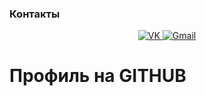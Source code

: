 ### Контакты
<div id="badges" align="center">
  <a href="https://vk.com/roxow">
    <img src="https://img.shields.io/badge/VK-%231877F2.svg?style=for-the-badge&logo=VK&logoColor=white" alt="VK">
  </a>
  
  <a href="mailto:is50_n.s.ryabykin@mpt.ru">
    <img src="https://img.shields.io/badge/Gmail-D14836?style=for-the-badge&logo=gmail&logoColor=white" alt="Gmail">
  </a>
</div>

<div id="viewprof" align="center">
  <img src="https://komarev.com/ghpvc/?username=GRAV1RA&style=flat-square&color=blue" alt=""/>
</div>

<div id="heythere" align=center">
 <h1> Профиль на GITHUB </h1>
</div>
